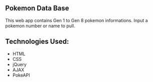 ## **Pokemon Data Base**

  This web app contains Gen 1 to Gen 8 pokemon informations.
  Input a pokemon number or name to pull.
  
  
  
## **Technologies Used:**
  * HTML
  * CSS
  * jQuery
  * AJAX
  * PokeAPI
  
  
